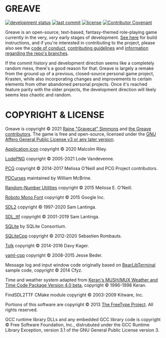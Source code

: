 # GREAVE

[![development status](https://img.shields.io/badge/development%20status-prealpha-red.svg)](https://github.com/Gravecat/Greave)
[![last commit](https://img.shields.io/github/last-commit/Gravecat/Greave/main)](https://github.com/Gravecat/Greave/commits/main)
[![license](https://img.shields.io/github/license/Gravecat/Greave)](LICENSE)
[![Contributor Covenant](https://img.shields.io/badge/Contributor%20Covenant-2.0-4baaaa.svg)](docs/CODE_OF_CONDUCT.md)

Greave is an open-source, text-based, fantasy-themed role-playing game currently in the very, *very* early stages of development. [See here](docs/building.md) for build instructions, and if you're interested in contributing to the project, please also see the [code of conduct](docs/CODE_OF_CONDUCT.md), [contributing guidelines](docs/CONTRIBUTING.md) and [information regarding the repo's branches](docs/branches.md).

If the commit history and development direction seems like a completely random mess, there's a good reason for that: Greave is largely a remake from the ground up of a previous, closed-source personal game project, Krasten, while also incorporating changes and improvements to certain elements from other abandoned personal projects. Once it's reached feature parity with the older projects, the development direction will likely seems less chaotic and random.


# COPYRIGHT & LICENSE

Greave is copyright © 2021 [Raine "Gravecat" Simmons](https://github.com/Gravecat) and [the Greave contributors](graphs/contributors). The game is free and open-source, licensed under the [GNU Affero General Public License v3 or any later version](https://www.gnu.org/licenses/agpl-3.0.en.html).

[Application icon](https://github.com/malcolmriley/unused-textures) copyright © 2020 Malcolm Riley.

[LodePNG](https://github.com/lvandeve/lodepng) copyright © 2005-2021 Lode Vandevenne.

[PCG](https://github.com/imneme/pcg-cpp) copyright © 2014-2017 Melissa O'Neill  and PCG Project contributors.

[PDCurses](https://github.com/wmcbrine/PDCurses) maintained by William McBrine.

[Random-Number Utilities](https://gist.github.com/imneme/540829265469e673d045) copyright © 2015 Melissa E. O'Neill.

[Roboto Mono Font](https://fonts.google.com/specimen/Roboto+Mono) copyright © 2015 Google Inc.

[SDL2](https://www.libsdl.org/) copyright © 1997-2020 Sam Lantinga.

[SDL_ttf](https://www.libsdl.org/projects/SDL_ttf/) copyright © 2001-2019 Sam Lantinga.

[SQLite](https://github.com/sqlite/sqlite) by SQLite Consortium.

[SQLiteCpp](https://github.com/SRombauts/SQLiteCpp) copyright © 2012-2020 Sebastien Rombauts.

[Tolk](https://github.com/ndarilek/tolk) copyright © 2014-2016 Davy Kager.

[yaml-cpp](https://github.com/jbeder/yaml-cpp) copyright © 2008-2015 Jesse Beder.

Message log and input window code originally based on [BearLibTerminal](https://github.com/cfyzium/bearlibterminal) sample code, copyright © 2014 Cfyz.

Time and weather system adapted from [Keran's MUSH/MUX Weather and Time Code Package Version 4.0 beta](http://www.mushcode.com/File/Kerans-Weather-System-And-Time-Code-4-0-(PennMUSH)), copyright © 1996-1998 Keran.

FindSDL2TTF CMake module copyright © 2003-2009 Kitware, Inc.

Portions of this software are copyright © 2013 [The FreeType Project](https://www.freetype.org/). All rights reserved.

GCC runtime library DLLs and any embedded GCC library code is copyright © Free Software Foundation, Inc., distrubuted under the GCC Runtime Library Exception, version 3.1 of the GNU General Public License version 3.
